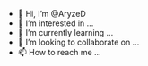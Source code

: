 - 👋 Hi, I’m @AryzeD
- 👀 I’m interested in ...
- 🌱 I’m currently learning ...
- 💞️ I’m looking to collaborate on ...
- 📫 How to reach me ...

<!---
AryzeD/AryzeD is a ✨ special ✨ repository because its `README.md` (this file) appears on your GitHub profile.
You can click the Preview link to take a look at your changes.
--->
